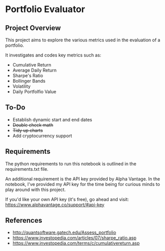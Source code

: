 # Portfolio Evaluator

## Project Overview
This project aims to explore the various metrics used in the evaluation of a portfolio.

It investigates and codes key metrics such as:
- Cumulative Return
- Average Daily Return
- Sharpe's Ratio
- Bollinger Bands
- Volatility
- Daily Portfolfio Value

## To-Do
- Establish dynamic start and end dates
- ~~Double check math~~
- ~~Tidy up charts~~
- Add cryptocurrency support

## Requirements
The python requirements to run this notebook is outlined in the requirements.txt file. 

An additional requirement is the API key provided by Alpha Vantage. In the notebook, I've provided my API key for the time being for curious minds to play around with this project. 

If you'd like your own API key (it's free), go ahead and visit: https://www.alphavantage.co/support/#api-key 

## References
- http://quantsoftware.gatech.edu/Assess_portfolio
- https://www.investopedia.com/articles/07/sharpe_ratio.asp
- https://www.investopedia.com/terms/c/cumulativereturn.asp
